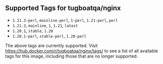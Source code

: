 ## Supported Tags for tugboatqa/nginx

* `1.21.3-perl`, `mainline-perl`, `1-perl`, `1.21-perl`, `perl`
* `1.21.3`, `mainline`, `1`, `1.21`, `latest`
* `1.20.1`, `stable`, `1.20`
* `1.20.1-perl`, `stable-perl`, `1.20-perl`

The above tags are currently supported. Visit https://hub.docker.com/r/tugboatqa/nginx/tags/ to see a list of all available tags for this image, including those that are no longer supported.
